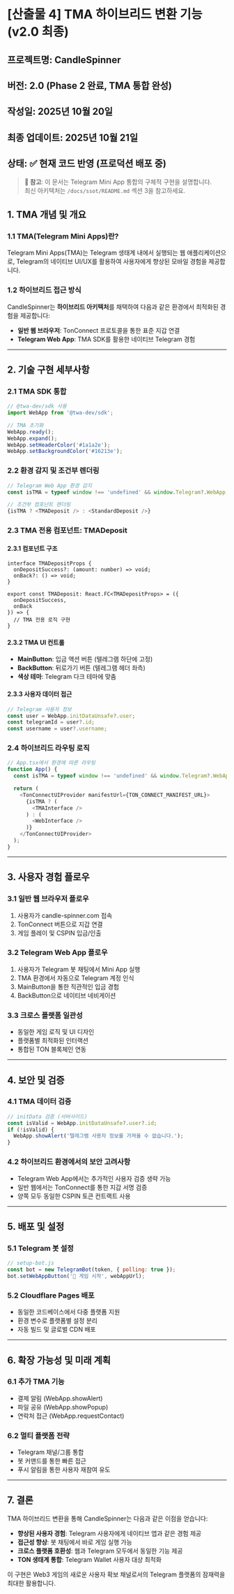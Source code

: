 # [산출물 4] TMA 하이브리드 변환 기능 (v2.0 최종)

## 프로젝트명: CandleSpinner
## 버전: 2.0 (Phase 2 완료, TMA 통합 완성)
## 작성일: 2025년 10월 20일
## 최종 업데이트: 2025년 10월 21일
## 상태: ✅ 현재 코드 반영 (프로덕션 배포 중)

> **📌 참고**: 이 문서는 Telegram Mini App 통합의 구체적 구현을 설명합니다.  
> 최신 아키텍처는 `/docs/ssot/README.md` 섹션 3을 참고하세요.

## 1. TMA 개념 및 개요

### 1.1 TMA(Telegram Mini Apps)란?
Telegram Mini Apps(TMA)는 Telegram 생태계 내에서 실행되는 웹 애플리케이션으로, Telegram의 네이티브 UI/UX를 활용하여 사용자에게 향상된 모바일 경험을 제공합니다.

### 1.2 하이브리드 접근 방식
CandleSpinner는 **하이브리드 아키텍처**를 채택하여 다음과 같은 환경에서 최적화된 경험을 제공합니다:

- **일반 웹 브라우저**: TonConnect 프로토콜을 통한 표준 지갑 연결
- **Telegram Web App**: TMA SDK를 활용한 네이티브 Telegram 경험

---

## 2. 기술 구현 세부사항

### 2.1 TMA SDK 통합
```typescript
// @twa-dev/sdk 사용
import WebApp from '@twa-dev/sdk';

// TMA 초기화
WebApp.ready();
WebApp.expand();
WebApp.setHeaderColor('#1a1a2e');
WebApp.setBackgroundColor('#16213e');
```

### 2.2 환경 감지 및 조건부 렌더링
```typescript
// Telegram Web App 환경 감지
const isTMA = typeof window !== 'undefined' && window.Telegram?.WebApp;

// 조건부 컴포넌트 렌더링
{isTMA ? <TMADeposit /> : <StandardDeposit />}
```

### 2.3 TMA 전용 컴포넌트: TMADeposit

#### 2.3.1 컴포넌트 구조
```tsx
interface TMADepositProps {
  onDepositSuccess?: (amount: number) => void;
  onBack?: () => void;
}

export const TMADeposit: React.FC<TMADepositProps> = ({
  onDepositSuccess,
  onBack
}) => {
  // TMA 전용 로직 구현
}
```

#### 2.3.2 TMA UI 컨트롤
- **MainButton**: 입금 액션 버튼 (텔레그램 하단에 고정)
- **BackButton**: 뒤로가기 버튼 (텔레그램 헤더 좌측)
- **색상 테마**: Telegram 다크 테마에 맞춤

#### 2.3.3 사용자 데이터 접근
```typescript
// Telegram 사용자 정보
const user = WebApp.initDataUnsafe?.user;
const telegramId = user?.id;
const username = user?.username;
```

### 2.4 하이브리드 라우팅 로직
```typescript
// App.tsx에서 환경에 따른 라우팅
function App() {
  const isTMA = typeof window !== 'undefined' && window.Telegram?.WebApp;

  return (
    <TonConnectUIProvider manifestUrl={TON_CONNECT_MANIFEST_URL}>
      {isTMA ? (
        <TMAInterface />
      ) : (
        <WebInterface />
      )}
    </TonConnectUIProvider>
  );
}
```

---

## 3. 사용자 경험 플로우

### 3.1 일반 웹 브라우저 플로우
1. 사용자가 candle-spinner.com 접속
2. TonConnect 버튼으로 지갑 연결
3. 게임 플레이 및 CSPIN 입금/인출

### 3.2 Telegram Web App 플로우
1. 사용자가 Telegram 봇 채팅에서 Mini App 실행
2. TMA 환경에서 자동으로 Telegram 계정 인식
3. MainButton을 통한 직관적인 입금 경험
4. BackButton으로 네이티브 네비게이션

### 3.3 크로스 플랫폼 일관성
- 동일한 게임 로직 및 UI 디자인
- 플랫폼별 최적화된 인터랙션
- 통합된 TON 블록체인 연동

---

## 4. 보안 및 검증

### 4.1 TMA 데이터 검증
```typescript
// initData 검증 (서버사이드)
const isValid = WebApp.initDataUnsafe?.user?.id;
if (!isValid) {
  WebApp.showAlert('텔레그램 사용자 정보를 가져올 수 없습니다.');
}
```

### 4.2 하이브리드 환경에서의 보안 고려사항
- Telegram Web App에서는 추가적인 사용자 검증 생략 가능
- 일반 웹에서는 TonConnect를 통한 지갑 서명 검증
- 양쪽 모두 동일한 CSPIN 토큰 컨트랙트 사용

---

## 5. 배포 및 설정

### 5.1 Telegram 봇 설정
```javascript
// setup-bot.js
const bot = new TelegramBot(token, { polling: true });
bot.setWebAppButton('🎰 게임 시작', webAppUrl);
```

### 5.2 Cloudflare Pages 배포
- 동일한 코드베이스에서 다중 플랫폼 지원
- 환경 변수로 플랫폼별 설정 분리
- 자동 빌드 및 글로벌 CDN 배포

---

## 6. 확장 가능성 및 미래 계획

### 6.1 추가 TMA 기능
- 결제 알림 (WebApp.showAlert)
- 파일 공유 (WebApp.showPopup)
- 연락처 접근 (WebApp.requestContact)

### 6.2 멀티 플랫폼 전략
- Telegram 채널/그룹 통합
- 봇 커맨드를 통한 빠른 접근
- 푸시 알림을 통한 사용자 재참여 유도

---

## 7. 결론

TMA 하이브리드 변환을 통해 CandleSpinner는 다음과 같은 이점을 얻습니다:

- **향상된 사용자 경험**: Telegram 사용자에게 네이티브 앱과 같은 경험 제공
- **접근성 향상**: 봇 채팅에서 바로 게임 실행 가능
- **크로스 플랫폼 호환성**: 웹과 Telegram 모두에서 동일한 기능 제공
- **TON 생태계 통합**: Telegram Wallet 사용자 대상 최적화

이 구현은 Web3 게임의 새로운 사용자 확보 채널로서의 Telegram 플랫폼의 잠재력을 최대한 활용합니다.